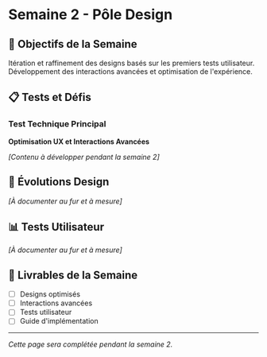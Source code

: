 # Semaine 2 - Pôle Design

## 🎯 Objectifs de la Semaine

Itération et raffinement des designs basés sur les premiers tests utilisateur. Développement des interactions avancées et optimisation de l'expérience.

## 📋 Tests et Défis

### Test Technique Principal
**Optimisation UX et Interactions Avancées**

*[Contenu à développer pendant la semaine 2]*

## 🎨 Évolutions Design

*[À documenter au fur et à mesure]*

## 📊 Tests Utilisateur

*[À documenter au fur et à mesure]*

## 🎉 Livrables de la Semaine

- [ ] Designs optimisés
- [ ] Interactions avancées
- [ ] Tests utilisateur
- [ ] Guide d'implémentation

---

*Cette page sera complétée pendant la semaine 2.*
